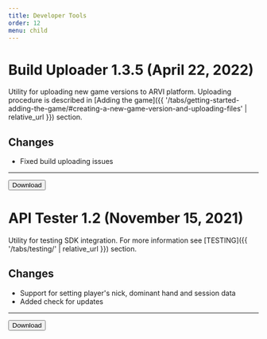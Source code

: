 ```yaml
---
title: Developer Tools
order: 12
menu: child
---
```


# Build Uploader 1.3.5 (April 22, 2022)

Utility for uploading new game versions to ARVI platform. Uploading procedure is described in [Adding the game]({{ '/tabs/getting-started-adding-the-game/#creating-a-new-game-version-and-uploading-files' | relative_url }}) section.

## Changes
- Fixed build uploading issues

<hr>
<button onclick="window.open('https://storage-us-west-1.arvilab.com/storage/applications/3/4b3e2797-34c6-45a7-84a7-11dc0e4f6bc4/versions/df1344b2-df70-459e-acc2-aa81672110d5/files/Build%20Uploader%20Setup.exe')" type="button" class="btn btn-dark btn-lg">Download</button>

# API Tester 1.2 (November 15, 2021)

Utility for testing SDK integration. For more information see [TESTING]({{ '/tabs/testing/' | relative_url }}) section.

## Changes
- Support for setting player's nick, dominant hand and session data
- Added check for updates

<hr>
<button onclick="window.open('https://storage-eu-east-1.arvilab.com/storage/applications/3/cee1325e-f16a-4237-b92a-eda4d30803f5/versions/81e47986-bdc3-4ac7-9ee4-8c6f22970751/files/APITester.exe')" type="button" class="btn btn-dark btn-lg">Download</button>

